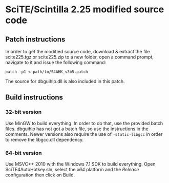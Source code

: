 SciTE/Scintilla 2.25 modified source code
=========================================

Patch instructions
------------------

In order to get the modified source code, download & extract the file scite225.tgz or scite225.zip to a new folder, open a command prompt, navigate to it and issue the following command:

    patch -p1 < path/to/S4AHK_v3b5.patch

The source for dbguihlp.dll is also included in this patch.

Build instructions
------------------

### 32-bit version

Use MinGW to build everything. In order to do that, use the provided batch files. dbguihlp has not got a batch file, so use the instructions in the comments. Newer versions also require the use of `-static-libgcc` in order to remove the libgcc.dll dependency.

### 64-bit version

Use MSVC++ 2010 with the Windows 7.1 SDK to build everything. Open SciTE4AutoHotkey.sln, select the *x64* platform and the *Release* configuration then click on Build.